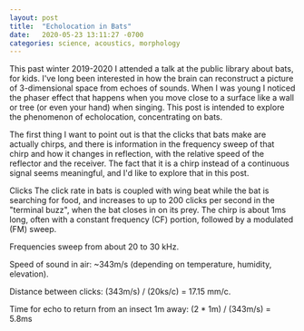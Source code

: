 ```yaml
---
layout: post
title:  "Echolocation in Bats"
date:   2020-05-23 13:11:27 -0700
categories: science, acoustics, morphology
---
```

This past winter 2019-2020 I attended a talk at the public library about bats, for kids.  I've long been interested in how the brain can reconstruct a picture of 3-dimensional space from echoes of sounds.  When I was young I noticed the phaser effect that happens when you move close to a surface like a wall or tree (or even your hand) when singing.  This post is intended to explore the phenomenon of echolocation, concentrating on bats.

The first thing I want to point out is that the clicks that bats make are actually chirps, and there is information in the frequency sweep of that chirp and how it changes in reflection, with the relative speed of the reflector and the receiver.  The fact that it is a chirp instead of a continuous signal seems meaningful, and I'd like to explore that in this post.

Clicks
The click rate in bats is coupled with wing beat while the bat is searching for food, and increases to up to 200 clicks per second in the "terminal buzz", when the bat closes in on its prey.  The chirp is about 1ms long, often with a constant frequency (CF) portion, followed by a modulated (FM) sweep.

Frequencies sweep from about 20 to 30 kHz.

Speed of sound in air: ~343m/s (depending on temperature, humidity, elevation).

Distance between clicks: (343m/s) / (20ks/c) = 17.15 mm/c.

Time for echo to return from an insect 1m away: (2 * 1m) / (343m/s) = 5.8ms


